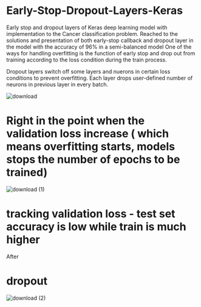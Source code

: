 # Early-Stop-Dropout-Layers-Keras
Early stop and dropout layers of Keras deep learning model with implementation to the Cancer classification problem. Reached to the solutions and presentation of both early-stop callback and dropout layer in the model with the accuracy of 96% in a semi-balanced model
One of the ways for handling overfitting is the function of early stop and drop out from training according to the loss condition during the train process.

Dropout layers switch off some layers and nuerons in certain loss conditions to prevent overfitting.
Each layer drops user-defined number of neurons in previous layer in every batch.


![download](https://user-images.githubusercontent.com/57037068/83325962-8e4b4580-a281-11ea-8216-ac0ebcf2a3c1.png)

# Right in the point when the validation loss increase ( which means overfitting starts, models stops the number of epochs to be trained)


![download (1)](https://user-images.githubusercontent.com/57037068/83325959-88edfb00-a281-11ea-98cc-22065a1f8219.png)


# tracking validation loss  - test set accuracy is low while train is much higher

After 
# dropout

![download (2)](https://user-images.githubusercontent.com/57037068/83326149-9c4d9600-a282-11ea-9af4-8aecbf953020.png)
